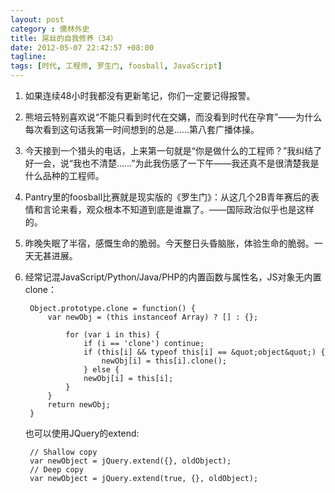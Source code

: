 ```yaml
---
layout: post
category : 儒林外史
title: 屌丝的自我修养（34）
date: 2012-05-07 22:42:57 +08:00
tagline:
tags: [时代, 工程师, 罗生门, foosball, JavaScript]
---
```



1. 如果连续48小时我都没有更新笔记，你们一定要记得报警。

2. 熊培云特别喜欢说“不能只看到时代在交媾，而没看到时代在孕育”——为什么每次看到这句话我第一时间想到的总是……第八套广播体操。

3. 今天接到一个猎头的电话，上来第一句就是“你是做什么的工程师？”我纠结了好一会，说“我也不清楚……”为此我伤感了一下午——我还真不是很清楚我是什么品种的工程师。

4. Pantry里的foosball比赛就是现实版的《罗生门》：从这几个2B青年赛后的表情和言论来看，观众根本不知道到底是谁赢了。——国际政治似乎也是这样的。

5. 昨晚失眠了半宿，感慨生命的脆弱。今天整日头昏脑胀，体验生命的脆弱。一天无甚进展。

6. 经常记混JavaScript/Python/Java/PHP的内置函数与属性名，JS对象无内置clone：

        Object.prototype.clone = function() { 
            var newObj = (this instanceof Array) ? [] : {};

                for (var i in this) {
                    if (i == 'clone') continue;
                    if (this[i] && typeof this[i] == &quot;object&quot;) {
                        newObj[i] = this[i].clone();
                    } else {
                    newObj[i] = this[i];
                }
            } 
            return newObj;
        }

    也可以使用JQuery的extend:

        // Shallow copy
        var newObject = jQuery.extend({}, oldObject);
        // Deep copy
        var newObject = jQuery.extend(true, {}, oldObject);


